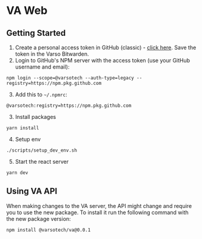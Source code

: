 # VA Web

## Getting Started

1. Create a personal access token in GitHub (classic) - [click here](https://github.com/settings/tokens). Save the token in the Varso Bitwarden.
2. Login to GitHub's NPM server with the access token (use your GitHub username and email):

```
npm login --scope=@varsotech --auth-type=legacy --registry=https://npm.pkg.github.com
```

3. Add this to `~/.npmrc`:

```
@varsotech:registry=https://npm.pkg.github.com
```

3. Install packages

```
yarn install
```

4. Setup env

```
./scripts/setup_dev_env.sh
```

5. Start the react server

```
yarn dev
```

## Using VA API

When making changes to the VA server, the API might change and require you to use the new package.
To install it run the following command with the new package version:

```
npm install @varsotech/va@0.0.1
```

